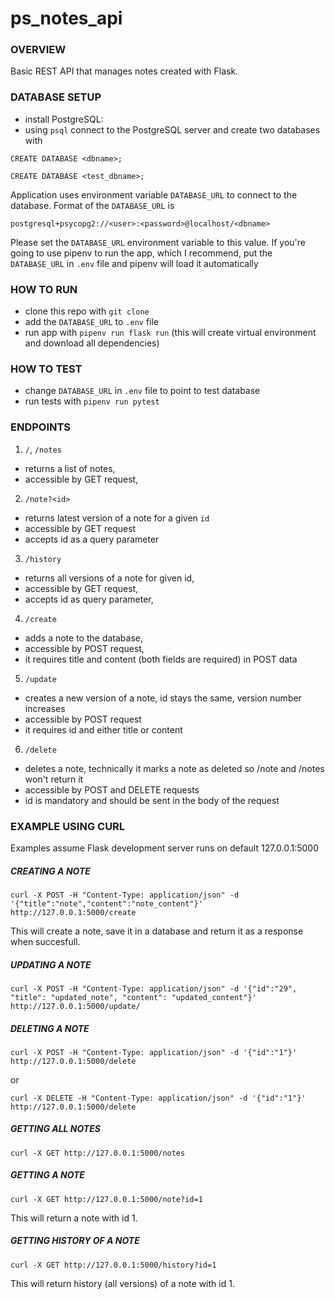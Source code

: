 # ps_notes_api

### OVERVIEW
Basic REST API that manages notes created with Flask.

### DATABASE SETUP

- install PostgreSQL:
- using `psql` connect to the PostgreSQL server and create two databases with

`CREATE DATABASE <dbname>;`

`CREATE DATABASE <test_dbname>;`

Application uses environment variable `DATABASE_URL` to connect to the database.
Format of the `DATABASE_URL` is

`postgresql+psycopg2://<user>:<password>@localhost/<dbname>`

Please set the `DATABASE_URL` environment variable to this value. If you're going to use pipenv to run the app,
which I recommend, put the `DATABASE_URL` in `.env` file and pipenv will load it automatically

### HOW TO RUN

- clone this repo with `git clone`
- add the `DATABASE_URL` to `.env` file
- run app with `pipenv run flask run` (this will create virtual environment and download all dependencies)

### HOW TO TEST

- change `DATABASE_URL` in `.env` file to point to test database
- run tests with `pipenv run pytest`

### ENDPOINTS
1. `/`, `/notes`
 - returns a list of notes,
 - accessible by GET request,
2. `/note?<id>`
 - returns latest version of a note for a given `id`
 - accessible by GET request
 - accepts id as a query parameter
3. `/history`
 - returns all versions of a note for given id,
 - accessible by GET request,
 - accepts id as query parameter,
4. `/create`
 - adds a note to the database,
 - accessible by POST request,
 - it requires title and content (both fields are required) in POST data
5. `/update`
 - creates a new version of a note, id stays the same, version number increases
 - accessible by POST request
 - it requires id and either title or content
6. `/delete`
 - deletes a note, technically it marks a note as deleted so /note and /notes won't return it
 - accessible by POST and DELETE requests
 - id is mandatory and should be sent in the body of the request
 
### EXAMPLE USING CURL

Examples assume Flask development server runs on default 127.0.0.1:5000

##### CREATING A NOTE
`curl -X POST -H "Content-Type: application/json" -d '{"title":"note","content":"note_content"}' http://127.0.0.1:5000/create`

This will create a note, save it in a database and return it as a response when succesfull.

##### UPDATING A NOTE

`curl -X POST -H "Content-Type: application/json" -d '{"id":"29", "title": "updated_note", "content": "updated_content"}' http://127.0.0.1:5000/update/`

##### DELETING A NOTE
`curl -X POST -H "Content-Type: application/json" -d '{"id":"1"}' http://127.0.0.1:5000/delete`

or

`curl -X DELETE -H "Content-Type: application/json" -d '{"id":"1"}' http://127.0.0.1:5000/delete`
##### GETTING ALL NOTES
`curl -X GET http://127.0.0.1:5000/notes`
##### GETTING A NOTE
`curl -X GET http://127.0.0.1:5000/note?id=1`

This will return a note with id 1.

##### GETTING HISTORY OF A NOTE
`curl -X GET http://127.0.0.1:5000/history?id=1`

This will return history (all versions) of a note with id 1.
